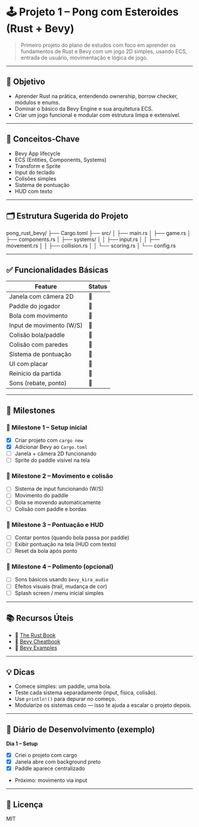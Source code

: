 # 🕹️ Projeto 1 – Pong com Esteroides (Rust + Bevy)

> Primeiro projeto do plano de estudos com foco em aprender os fundamentos de Rust e Bevy com um jogo 2D simples, usando ECS, entrada de usuário, movimentação e lógica de jogo.

---

## 🎯 Objetivo

- Aprender Rust na prática, entendendo ownership, borrow checker, módulos e enums.
- Dominar o básico da Bevy Engine e sua arquitetura ECS.
- Criar um jogo funcional e modular com estrutura limpa e extensível.

---

## 🧠 Conceitos-Chave

- Bevy App lifecycle
- ECS (Entities, Components, Systems)
- Transform e Sprite
- Input do teclado
- Colisões simples
- Sistema de pontuação
- HUD com texto

---

## 🗂️ Estrutura Sugerida do Projeto

pong_rust_bevy/
├── Cargo.toml
├── src/
│ ├── main.rs
│ ├── game.rs
│ ├── components.rs
│ ├── systems/
│ │ ├── input.rs
│ │ ├── movement.rs
│ │ ├── collision.rs
│ │ └── scoring.rs
│ └── config.rs

---

## ✅ Funcionalidades Básicas

| Feature                  | Status |
| ------------------------ | ------ |
| Janela com câmera 2D     | 🔲     |
| Paddle do jogador        | 🔲     |
| Bola com movimento       | 🔲     |
| Input de movimento (W/S) | 🔲     |
| Colisão bola/paddle      | 🔲     |
| Colisão com paredes      | 🔲     |
| Sistema de pontuação     | 🔲     |
| UI com placar            | 🔲     |
| Reinício da partida      | 🔲     |
| Sons (rebate, ponto)     | 🔲     |

---

## 🚧 Milestones

### 📍 Milestone 1 – Setup inicial

- [x] Criar projeto com `cargo new`
- [x] Adicionar Bevy ao `Cargo.toml`
- [ ] Janela + câmera 2D funcionando
- [ ] Sprite do paddle visível na tela

### 📍 Milestone 2 – Movimento e colisão

- [ ] Sistema de input funcionando (W/S)
- [ ] Movimento do paddle
- [ ] Bola se movendo automaticamente
- [ ] Colisão com paddle e bordas

### 📍 Milestone 3 – Pontuação e HUD

- [ ] Contar pontos (quando bola passa por paddle)
- [ ] Exibir pontuação na tela (HUD com texto)
- [ ] Reset da bola após ponto

### 📍 Milestone 4 – Polimento (opcional)

- [ ] Sons básicos usando `bevy_kira_audio`
- [ ] Efeitos visuais (trail, mudança de cor)
- [ ] Splash screen / menu inicial simples

---

## 📚 Recursos Úteis

- 📘 [The Rust Book](https://doc.rust-lang.org/book/)
- 🧪 [Bevy Cheatbook](https://bevy-cheatbook.github.io/)
- 🧰 [Bevy Examples](https://github.com/bevyengine/bevy/tree/main/examples)

---

## 💡 Dicas

- Comece simples: um paddle, uma bola.
- Teste cada sistema separadamente (input, física, colisão).
- Use `println!()` para depurar no começo.
- Modularize os sistemas cedo — isso te ajuda a escalar o projeto depois.

---

## 🧾 Diário de Desenvolvimento (exemplo)

**Dia 1 – Setup**

- [x] Criei o projeto com cargo
- [x] Janela abre com background preto
- [x] Paddle aparece centralizado
- Próximo: movimento via input

---

## 🔗 Licença

MIT

